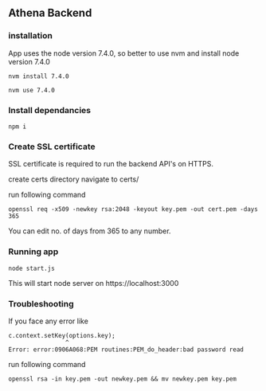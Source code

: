 ## Athena Backend

### installation

App uses the node version 7.4.0, so better to use nvm and install node version 7.4.0

```
nvm install 7.4.0

nvm use 7.4.0
```

### Install dependancies

```
npm i
```

### Create SSL certificate

SSL certificate is required to run the backend API's on HTTPS.

create certs directory
navigate to certs/

run following command

```
openssl req -x509 -newkey rsa:2048 -keyout key.pem -out cert.pem -days 365
```

You can edit no. of days from 365 to any number.

### Running app

```
node start.js
```

This will start node server on https://localhost:3000

### Troubleshooting

If you face any error like

```
c.context.setKey(options.key);
                ^
Error: error:0906A068:PEM routines:PEM_do_header:bad password read
```

run following command

```
openssl rsa -in key.pem -out newkey.pem && mv newkey.pem key.pem
```
